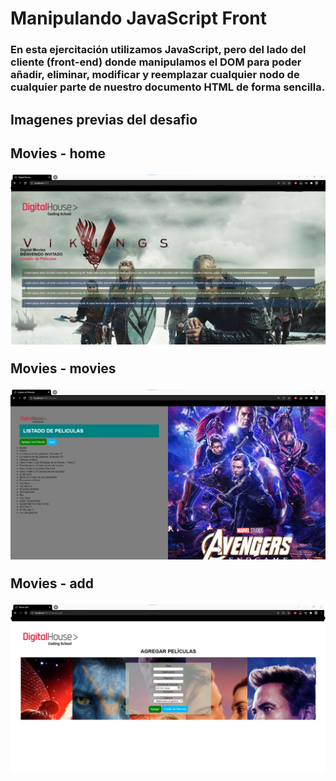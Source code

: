 # Manipulando JavaScript Front

<h3>En esta ejercitación utilizamos JavaScript, pero del lado del cliente (front-end) donde manipulamos el DOM para poder añadir, eliminar, modificar y reemplazar cualquier nodo de cualquier parte de nuestro documento HTML de forma sencilla.</h3>

<h2>Imagenes previas del desafio<h2>

<p>Movies - home</p>
<img src="https://github.com/Franckfer/Manipulando-elementos-con-JavaScript/blob/master/public/img/home.png">
<p>Movies - movies</p>
<img src="https://github.com/Franckfer/Manipulando-elementos-con-JavaScript/blob/master/public/img/movies.png">
<p>Movies - add</p>
<img src="https://github.com/Franckfer/Manipulando-elementos-con-JavaScript/blob/master/public/img/add.png">






